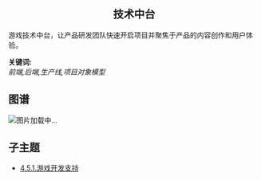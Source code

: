 <h2 align="center">技术中台</h2>
<p>游戏技术中台，让产品研发团队快速开启项目并聚焦于产品的内容创作和用户体验。</p>

**关键词:**<br/> 
*前端,后端,生产线,项目对象模型*

## 图谱
![图片加载中...](https://github.com/gonglei007/GameDevMind/blob/main/exports/4.5.技术中台.png?raw=true)

## 子主题
* [4.5.1.游戏开发支持](https://github.com/gonglei007/GameDevMind/blob/main/mds/4.5.1.游戏开发支持.md)
